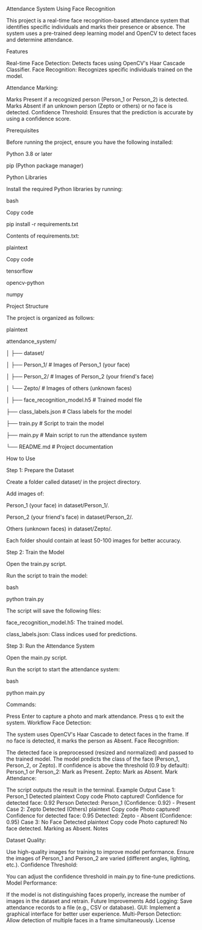 Attendance System Using Face Recognition

This project is a real-time face recognition-based attendance system that identifies specific individuals and marks their presence or absence. The system uses a pre-trained deep learning model and OpenCV to detect faces and determine attendance.

Features

Real-time Face Detection: Detects faces using OpenCV's Haar Cascade Classifier.
Face Recognition: Recognizes specific individuals trained on the model.

Attendance Marking:

Marks Present if a recognized person (Person_1 or Person_2) is detected.
Marks Absent if an unknown person (Zepto or others) or no face is detected.
Confidence Threshold: Ensures that the prediction is accurate by using a confidence score.

Prerequisites

Before running the project, ensure you have the following installed:

Python 3.8 or later

pip (Python package manager)

Python Libraries

Install the required Python libraries by running:


bash

Copy code

pip install -r requirements.txt

Contents of requirements.txt:

plaintext

Copy code

tensorflow

opencv-python

numpy

Project Structure

The project is organized as follows:

plaintext

attendance_system/

│
├── dataset/

│   ├── Person_1/       # Images of Person_1 (your face)

│   ├── Person_2/       # Images of Person_2 (your friend's face)

│   └── Zepto/          # Images of others (unknown faces)

│
├── face_recognition_model.h5   # Trained model file

├── class_labels.json           # Class labels for the model

├── train.py                    # Script to train the model

├── main.py                     # Main script to run the attendance system

└── README.md                   # Project documentation

How to Use

Step 1: Prepare the Dataset

Create a folder called dataset/ in the project directory.

Add images of:

Person_1 (your face) in dataset/Person_1/.

Person_2 (your friend's face) in dataset/Person_2/.

Others (unknown faces) in dataset/Zepto/.

Each folder should contain at least 50-100 images for better accuracy.

Step 2: Train the Model

Open the train.py script.

Run the script to train the model:

bash

python train.py

The script will save the following files:

face_recognition_model.h5: The trained model.

class_labels.json: Class indices used for predictions.

Step 3: Run the Attendance System

Open the main.py script.


Run the script to start the attendance system:

bash

python main.py

Commands:

Press Enter to capture a photo and mark attendance.
Press q to exit the system.
Workflow
Face Detection:

The system uses OpenCV's Haar Cascade to detect faces in the frame.
If no face is detected, it marks the person as Absent.
Face Recognition:

The detected face is preprocessed (resized and normalized) and passed to the trained model.
The model predicts the class of the face (Person_1, Person_2, or Zepto).
If confidence is above the threshold (0.9 by default):
Person_1 or Person_2: Mark as Present.
Zepto: Mark as Absent.
Mark Attendance:

The script outputs the result in the terminal.
Example Output
Case 1: Person_1 Detected
plaintext
Copy code
Photo captured!
Confidence for detected face: 0.92
Person Detected: Person_1 (Confidence: 0.92) - Present
Case 2: Zepto Detected (Others)
plaintext
Copy code
Photo captured!
Confidence for detected face: 0.95
Detected: Zepto - Absent (Confidence: 0.95)
Case 3: No Face Detected
plaintext
Copy code
Photo captured!
No face detected. Marking as Absent.
Notes

Dataset Quality:

Use high-quality images for training to improve model performance.
Ensure the images of Person_1 and Person_2 are varied (different angles, lighting, etc.).
Confidence Threshold:

You can adjust the confidence threshold in main.py to fine-tune predictions.
Model Performance:

If the model is not distinguishing faces properly, increase the number of images in the dataset and retrain.
Future Improvements
Add Logging: Save attendance records to a file (e.g., CSV or database).
GUI: Implement a graphical interface for better user experience.
Multi-Person Detection: Allow detection of multiple faces in a frame simultaneously.
License
